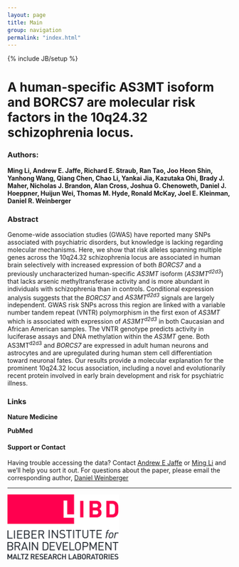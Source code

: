 ```yaml
---
layout: page
title: Main
group: navigation
permalink: "index.html"
---
```

{% include JB/setup %}

A human-specific AS3MT isoform and BORCS7 are molecular risk factors in the 10q24.32 schizophrenia locus.
==============

### Authors: 

**Ming Li, Andrew E. Jaffe, Richard E. Straub, Ran Tao, Joo Heon Shin, Yanhong Wang, Qiang Chen, Chao Li, Yankai Jia, Kazutaka Ohi, Brady J. Maher, Nicholas J. Brandon, Alan Cross, Joshua G. Chenoweth, Daniel J. Hoeppner, Huijun Wei, Thomas M. Hyde, Ronald McKay, Joel E. Kleinman, Daniel R. Weinberger**

### Abstract

Genome-wide association studies (GWAS) have reported many SNPs associated with psychiatric disorders, but knowledge is lacking regarding molecular mechanisms. Here, we show that risk alleles spanning multiple genes across the 10q24.32 schizophrenia locus are associated in human brain selectively with increased expression of both *BORCS7* and a previously uncharacterized human-specific *AS3MT* isoform (*AS3MT<sup>d2d3</sup>*) that lacks arsenic methyltransferase activity and is more abundant in individuals with schizophrenia than in controls. Conditional expression analysis suggests that the *BORCS7* and *AS3MT<sup>d2d3</sup>* signals are largely independent. GWAS risk SNPs across this region are linked with a variable number tandem repeat (VNTR) polymorphism in the first exon of *AS3MT* which is associated with expression of *AS3MT<sup>d2d3</sup>* in both Caucasian and African American samples. The VNTR genotype predicts activity in luciferase assays and DNA methylation within the *AS3MT* gene. Both AS3MT<sup>d2d3</sup> and *BORCS7* are expressed in adult human neurons and astrocytes and are upregulated during human stem cell differentiation toward neuronal fates. Our results provide a molecular explanation for the prominent 10q24.32 locus association, including a novel and evolutionarily recent protein involved in early brain development and risk for psychiatric illness.

### Links

**Nature Medicine**

**PubMed**


#### Support or Contact

Having trouble accessing the data? Contact [Andrew E Jaffe](mailto:andrew.jaffe@libd.org) or [Ming Li](mailto:ming.li@libd.org) and we’ll help you sort it out. For questions about the paper, please email the corresponding author, [Daniel Weinberger](mailto:drweinberger@libd.org) 

------------------
<a href="http://libd.org">
<img src="images/LIBD_logo.jpg" alt="Drawing" style="width: 250px;"/>
